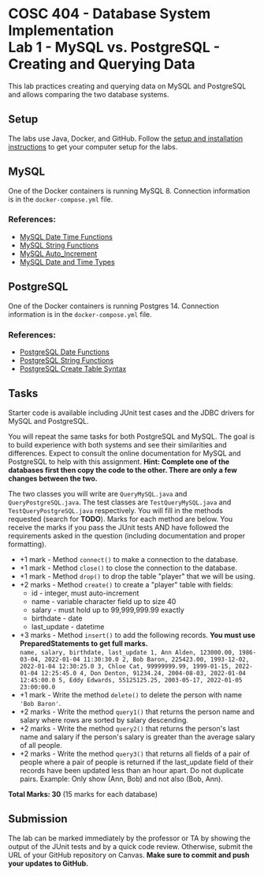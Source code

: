 # COSC 404 - Database System Implementation<br/>Lab 1 - MySQL vs. PostgreSQL - Creating and Querying Data

This lab practices creating and querying data on MySQL and PostgreSQL and allows comparing the two database systems.

## Setup

The labs use Java, Docker, and GitHub. Follow the [setup and installation instructions](https://github.com/rlawrenc/cosc_404/tree/main/labs/setup) to get your computer setup for the labs.

## MySQL

One of the Docker containers is running MySQL 8. Connection information is in the `docker-compose.yml` file.

### References:

- [MySQL Date Time Functions](http://dev.mysql.com/doc/refman/8.0/en/date-and-time-functions.html)
- [MySQL String Functions](http://dev.mysql.com/doc/refman/8.0/en/string-functions.html)
- [MySQL Auto_Increment](http://dev.mysql.com/doc/refman/8.0/en/example-auto-increment.html)
- [MySQL Date and Time Types](http://dev.mysql.com/doc/refman/8.0/en/datetime.html)


## PostgreSQL

One of the Docker containers is running Postgres 14. Connection information is in the `docker-compose.yml` file.

### References:

- [PostgreSQL Date Functions](http://www.postgresql.org/docs/14/static/functions-datetime.html)
- [PostgreSQL String Functions](http://www.postgresql.org/docs/14/static/functions-string.html)
- [PostgreSQL Create Table Syntax](http://www.postgresql.org/docs/14/static/sql-createtable.html)

## Tasks

Starter code is available including JUnit test cases and the JDBC drivers for MySQL and PostgreSQL. 

You will repeat the same tasks for both PostgreSQL and MySQL.  The goal is to build experience with both systems and see their similarities and differences.  Expect to consult the online documentation for MySQL and PostgreSQL to help with this assignment. **Hint: Complete one of the databases first then copy the code to the other.  There are only a few changes between the two.**

The two classes you will write are `QueryMySQL.java` and `QueryPostgreSQL.java`.  The test classes are `TestQueryMySQL.java` and `TestQueryPostgreSQL.java` respectively.  You will fill in the methods requested (search for **TODO**).  Marks for each method are below.  You receive the marks if you pass the JUnit tests AND have followed the requirements asked in the question (including documentation and proper formatting).

- +1 mark - Method `connect()` to make a connection to the database.
- +1 mark - Method `close()` to close the connection to the database.
- +1 mark - Method `drop()` to drop the table "player" that we will be using.
- +2 marks - Method `create()` to create a "player" table with fields:
  	- id - integer, must auto-increment
	- name - variable character field up to size 40
	- salary - must hold up to 99,999,999.99 exactly
	- birthdate - date
	- last_update - datetime	
- +3 marks - Method `insert()` to add the following records.  **You must use PreparedStatements to get full marks.**	
	  ```
name, salary, birthdate, last_update
1, Ann Alden, 123000.00, 1986-03-04, 2022-01-04 11:30:30.0
2, Bob Baron, 225423.00, 1993-12-02, 2022-01-04 12:30:25.0
3, Chloe Cat, 99999999.99, 1999-01-15, 2022-01-04 12:25:45.0
4, Don Denton, 91234.24, 2004-08-03, 2022-01-04 12:45:00.0
5, Eddy Edwards, 55125125.25, 2003-05-17, 2022-01-05 23:00:00.0
    	```
- +1 mark - Write the method `delete()` to delete the person with name `'Bob Baron'`.</li>
- +2 marks - Write the method `query1()` that returns the person name and salary where rows are sorted by salary descending.</li>
- +2 marks - Write the method `query2()` that returns the person's last name and salary if the person's salary is greater than the average salary of all people.</li>
- +2 marks - Write the method `query3()` that returns all fields of a pair of people where a pair of people is returned if the last_update field of their records have been updated less than an hour apart. Do not duplicate pairs.  Example: Only show (Ann, Bob) and not also (Bob, Ann).</li>

**Total Marks: 30** (15 marks for each database)

## Submission

The lab can be marked immediately by the professor or TA by showing the output of the JUnit tests and by a quick code review.  Otherwise, submit the URL of your GitHub repository on Canvas. **Make sure to commit and push your updates to GitHub.**

